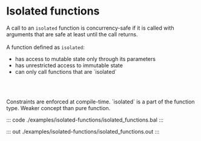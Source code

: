 # Isolated functions

A call to an `isolated` function is concurrency-safe if it is called with arguments
that are safe at least until the call returns. <br></br>
A function defined as `isolated`:
<ul>
<li>has access to mutable state only through its parameters</li>
<li>has unrestricted access to immutable state</li>
<li>can only call functions that are `isolated`</li>
</ul>
<br></br>
<p>Constraints are enforced at compile-time. `isolated` is a part of the function type.
Weaker concept than pure function.</p>


::: code ./examples/isolated-functions/isolated_functions.bal :::

::: out ./examples/isolated-functions/isolated_functions.out :::